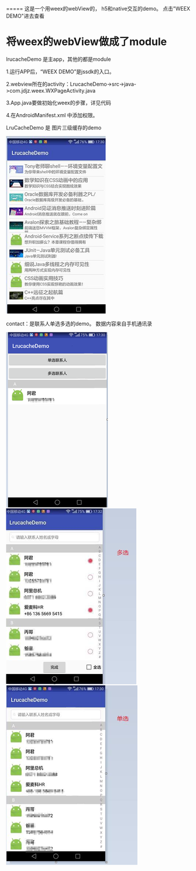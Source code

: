 =====
这是一个用weex的webView的， h5和native交互的demo。 点击"WEEX DEMO"进去查看

将weex的webView做成了module
============

lrucacheDemo 是主app，其他的都是module

1.运行APP后，“WEEX DEMO”是jssdk的入口。

2.webview所在的activity：LrucacheDemo->src->java->com.jdjz.weex.WXPageActivity.java 

3.App.java要做初始化weex的步骤，详见代码

4.在AndroidManifest.xml 中添加权限。








LruCacheDemo 是 图片三级缓存的demo

<img src="https://raw.githubusercontent.com/whtchl/AndroidDemo/master/img/1.jpg"/>



contact：是联系人单选多选的demo。 数据内容来自手机通讯录

<img src="https://raw.githubusercontent.com/whtchl/AndroidDemo/master/img/4.png"/>
<img src="https://raw.githubusercontent.com/whtchl/AndroidDemo/master/img/2.jpg"/>
<img src="https://raw.githubusercontent.com/whtchl/AndroidDemo/master/img/3.jpg"/>

